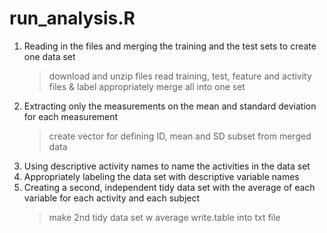 # run_analysis.R

1. Reading in the files and merging the training and the test sets to create one data set
   > download and unzip files
   > read training, test, feature and activity files & label appropriately
   > merge all into one set
2. Extracting only the measurements on the mean and standard deviation for each measurement
   > create vector for defining ID, mean and SD
   > subset from merged data
3. Using descriptive activity names to name the activities in the data set
4. Appropriately labeling the data set with descriptive variable names
5. Creating a second, independent tidy data set with the average of each variable for each activity and each subject
   > make 2nd tidy data set w average
   > write.table into txt file
